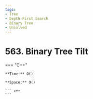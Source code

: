 ```yaml
---
tags:
- Tree
- Depth-First Search
- Binary Tree
- Unsolved
---
```



# 563. Binary Tree Tilt

=== "C++"

    **Time:** O()

    **Space:** O()

    ``` c++
    ```